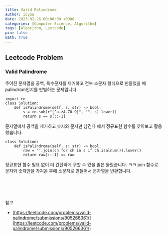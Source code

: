 ```yaml
---
title: Valid Palindrome
author: icyou
date: 2023-02-26 00:00:00 +0900
categories: [Computer Science, Algorithm]
tags: [Algorithm, Leetcode]
pin: false
math: true
---
```


## Leetcode Problem

### Valid Palindrome
주어진 문자열을 공백, 특수문자를 제거하고 전부 소문자 형식으로 만들었을 때 palindrom인지를 판별하는 문제입니다.

```
import re
class Solution:
    def isPalindrome(self, s: str) -> bool:
        s = re.sub(r"[^a-zA-Z0-9]", "", s).lower()
        return s == s[::-1]
```
문자열에서 공백을 제거하고 숫자와 문자만 남긴다 해서 정규표현 함수를 찾아보고 활용했습니다.

```
class Solution:
    def isPalindrome(self, s: str) -> bool:
        raw = ''.join(ch for ch in s if ch.isalnum()).lower()
        return raw[::-1] == raw
```
정규표현 함수 필요 없이 더 간단하게 구할 수 있을 줄은 몰랐습니다. ㅋㅋ
join 함수로 문자와 숫자만을 가져온 후에 소문자로 만들어서 문자열을 반환합니다.

<br/><br/><br/><br/>
참고 
- [https://leetcode.com/problems/valid-palindrome/submissions/905266361/](https://leetcode.com/problems/valid-palindrome/submissions/905266361/)